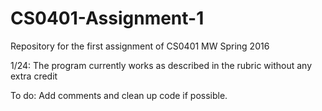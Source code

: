 # CS0401-Assignment-1
Repository for the first assignment of CS0401 MW Spring 2016

1/24: The program currently works as described in the rubric without any extra credit

To do: Add comments and clean up code if possible.
